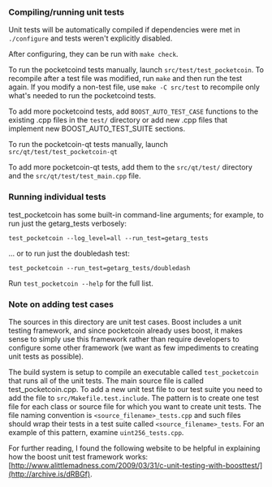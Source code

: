 ### Compiling/running unit tests

Unit tests will be automatically compiled if dependencies were met in `./configure`
and tests weren't explicitly disabled.

After configuring, they can be run with `make check`.

To run the pocketcoind tests manually, launch `src/test/test_pocketcoin`. To recompile
after a test file was modified, run `make` and then run the test again. If you
modify a non-test file, use `make -C src/test` to recompile only what's needed
to run the pocketcoind tests.

To add more pocketcoind tests, add `BOOST_AUTO_TEST_CASE` functions to the existing
.cpp files in the `test/` directory or add new .cpp files that
implement new BOOST_AUTO_TEST_SUITE sections.

To run the pocketcoin-qt tests manually, launch `src/qt/test/test_pocketcoin-qt`

To add more pocketcoin-qt tests, add them to the `src/qt/test/` directory and
the `src/qt/test/test_main.cpp` file.

### Running individual tests

test_pocketcoin has some built-in command-line arguments; for
example, to run just the getarg_tests verbosely:

    test_pocketcoin --log_level=all --run_test=getarg_tests

... or to run just the doubledash test:

    test_pocketcoin --run_test=getarg_tests/doubledash

Run `test_pocketcoin --help` for the full list.

### Note on adding test cases

The sources in this directory are unit test cases.  Boost includes a
unit testing framework, and since pocketcoin already uses boost, it makes
sense to simply use this framework rather than require developers to
configure some other framework (we want as few impediments to creating
unit tests as possible).

The build system is setup to compile an executable called `test_pocketcoin`
that runs all of the unit tests.  The main source file is called
test_pocketcoin.cpp. To add a new unit test file to our test suite you need
to add the file to `src/Makefile.test.include`. The pattern is to create
one test file for each class or source file for which you want to create
unit tests.  The file naming convention is `<source_filename>_tests.cpp`
and such files should wrap their tests in a test suite
called `<source_filename>_tests`. For an example of this pattern,
examine `uint256_tests.cpp`.

For further reading, I found the following website to be helpful in
explaining how the boost unit test framework works:
[http://www.alittlemadness.com/2009/03/31/c-unit-testing-with-boosttest/](http://archive.is/dRBGf).
